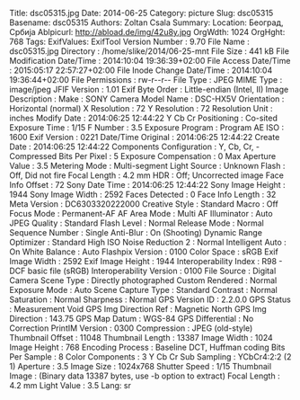 Title: dsc05315.jpg
Date: 2014-06-25
Category: picture
Slug: dsc05315
Basename: dsc05315
Authors: Zoltan Csala
Summary:
Location: Београд, Србија
Ablpicurl: http://abload.de/img/42u8y.jpg
OrgWdth: 1024
OrgHght: 768
Tags:
ExifValues: ExifTool Version Number : 9.70
            File Name : dsc05315.jpg
            Directory : /home/slike/2014/06-25-mnt
            File Size : 441 kB
            File Modification Date/Time : 2014:10:04 19:36:39+02:00
            File Access Date/Time : 2015:05:17 22:57:27+02:00
            File Inode Change Date/Time : 2014:10:04 19:36:44+02:00
            File Permissions : rw-r--r--
            File Type : JPEG
            MIME Type : image/jpeg
            JFIF Version : 1.01
            Exif Byte Order : Little-endian (Intel, II)
            Image Description :
            Make : SONY
            Camera Model Name : DSC-HX5V
            Orientation : Horizontal (normal)
            X Resolution : 72
            Y Resolution : 72
            Resolution Unit : inches
            Modify Date : 2014:06:25 12:44:22
            Y Cb Cr Positioning : Co-sited
            Exposure Time : 1/15
            F Number : 3.5
            Exposure Program : Program AE
            ISO : 1600
            Exif Version : 0221
            Date/Time Original : 2014:06:25 12:44:22
            Create Date : 2014:06:25 12:44:22
            Components Configuration : Y, Cb, Cr, -
            Compressed Bits Per Pixel : 5
            Exposure Compensation : 0
            Max Aperture Value : 3.5
            Metering Mode : Multi-segment
            Light Source : Unknown
            Flash : Off, Did not fire
            Focal Length : 4.2 mm
            HDR : Off; Uncorrected image
            Face Info Offset : 72
            Sony Date Time : 2014:06:25 12:44:22
            Sony Image Height : 1944
            Sony Image Width : 2592
            Faces Detected : 0
            Face Info Length : 32
            Meta Version : DC6303320222000
            Creative Style : Standard
            Macro : Off
            Focus Mode : Permanent-AF
            AF Area Mode : Multi
            AF Illuminator : Auto
            JPEG Quality : Standard
            Flash Level : Normal
            Release Mode : Normal
            Sequence Number : Single
            Anti-Blur : On (Shooting)
            Dynamic Range Optimizer : Standard
            High ISO Noise Reduction 2 : Normal
            Intelligent Auto : On
            White Balance : Auto
            Flashpix Version : 0100
            Color Space : sRGB
            Exif Image Width : 2592
            Exif Image Height : 1944
            Interoperability Index : R98 - DCF basic file (sRGB)
            Interoperability Version : 0100
            File Source : Digital Camera
            Scene Type : Directly photographed
            Custom Rendered : Normal
            Exposure Mode : Auto
            Scene Capture Type : Standard
            Contrast : Normal
            Saturation : Normal
            Sharpness : Normal
            GPS Version ID : 2.2.0.0
            GPS Status : Measurement Void
            GPS Img Direction Ref : Magnetic North
            GPS Img Direction : 143.75
            GPS Map Datum : WGS-84
            GPS Differential : No Correction
            PrintIM Version : 0300
            Compression : JPEG (old-style)
            Thumbnail Offset : 11048
            Thumbnail Length : 13387
            Image Width : 1024
            Image Height : 768
            Encoding Process : Baseline DCT, Huffman coding
            Bits Per Sample : 8
            Color Components : 3
            Y Cb Cr Sub Sampling : YCbCr4:2:2 (2 1)
            Aperture : 3.5
            Image Size : 1024x768
            Shutter Speed : 1/15
            Thumbnail Image : (Binary data 13387 bytes, use -b option to extract)
            Focal Length : 4.2 mm
            Light Value : 3.5
Lang: sr


